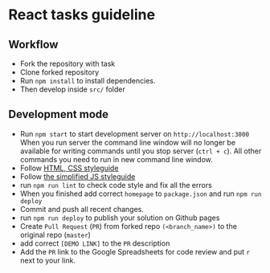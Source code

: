 # React tasks guideline

## Workflow
- Fork the repository with task
- Clone forked repository
- Run `npm install` to install dependencies.
- Then develop inside `src/` folder

## Development mode
- Run `npm start` to start development server on `http://localhost:3000`
  When you run server the command line window will no longer be available for
  writing commands until you stop server (`ctrl + c`). All other commands you
  need to run in new command line window.
- Follow [HTML, CSS styleguide](https://mate-academy.github.io/style-guides/htmlcss.html)
- Follow [the simplified JS styleguide](https://mate-academy.github.io/style-guides/javascript-standard-modified)
- run `npm run lint` to check code style and fix all the errors
- When you finished add correct `homepage` to `package.json` and run `npm run deploy`
- Commit and push all recent changes.
- run `npm run deploy` to publish your solution on Github pages
- Create `Pull Request` (`PR`) from forked repo `(<branch_name>)` to the original repo
(`master`) 
- add correct `[DEMO LINK]` to the `PR` description
- Add the `PR` link to the Google Spreadsheets for code review and put `r` next to your link.
